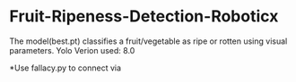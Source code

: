 # Fruit-Ripeness-Detection-Roboticx
The model(best.pt) classifies a fruit/vegetable as ripe or rotten using visual parameters.
Yolo Verion used: 8.0

*Use fallacy.py to connect via 
